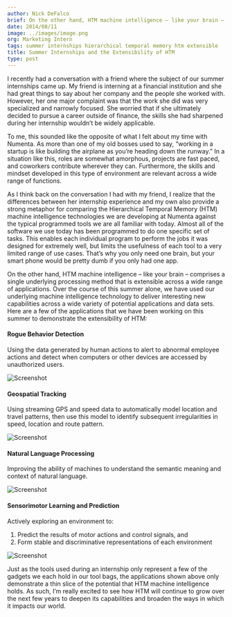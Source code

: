 ```yaml
---
author: Nick DeFalco
brief: On the other hand, HTM machine intelligence – like your brain – comprises a single underlying processing method that is extensible across a wide range of applications. Over the course of this summer alone, we have used our underlying
date: 2014/08/11
image: ../images/image.png
org: Marketing Intern
tags: summer internships hierarchical temporal memory htm extensible
title: Summer Internships and the Extensibility of HTM
type: post
---
```


I recently had a conversation with a friend where the subject of our summer
internships came up. My friend is interning at a financial institution and she
had great things to say about her company and the people she worked with.
However, her one major complaint was that the work she did was very specialized
and narrowly focused. She worried that if she ultimately decided to pursue a
career outside of finance, the skills she had sharpened during her internship
wouldn’t be widely applicable.

To me, this sounded like the opposite of what I felt about my time with Numenta.
As more than one of my old bosses used to say, “working in a startup is like
building the airplane as you’re heading down the runway.” In a situation like
this, roles are somewhat amorphous, projects are fast paced, and coworkers
contribute wherever they can. Furthermore, the skills and mindset developed in
this type of environment are relevant across a wide range of functions.

As I think back on the conversation I had with my friend, I realize that the
differences between her internship experience and my own also provide a strong
metaphor for comparing the Hierarchical Temporal Memory (HTM) machine
intelligence technologies we are developing at Numenta against the typical
programmed tools we are all familiar with today. Almost all of the software we
use today has been programmed to do one specific set of tasks. This enables each
individual program to perform the jobs it was designed for extremely well, but
limits the usefulness of each tool to a very limited range of use cases. That’s
why you only need one brain, but your smart phone would be pretty dumb if you
only had one app.

On the other hand, HTM machine intelligence – like your brain – comprises a
single underlying processing method that is extensible across a wide range of
applications. Over the course of this summer alone, we have used our underlying
machine intelligence technology to deliver interesting new capabilities across a
wide variety of potential applications and data sets. Here are a few of the
applications that we have been working on this summer to demonstrate the
extensibility of HTM:


#### Rogue Behavior Detection

Using the data generated by human actions to alert to abnormal employee actions
and detect when computers or other devices are accessed by unauthorized users.

![Screenshot](../images/rogue.png "Screenshot")


#### Geospatial Tracking

Using streaming GPS and speed data to automatically model location and travel
patterns, then use this model to identify subsequent irregularities in speed,
location and route pattern.

![Screenshot](../images/geo.png "Screenshot")


#### Natural Language Processing

Improving the ability of machines to understand the semantic meaning and context
of natural language.

![Screenshot](../images/nlp.png "Screenshot")


#### Sensorimotor Learning and Prediction

Actively exploring an environment to:
1. Predict the results of motor actions and control signals, and
1. Form stable and discriminative representations of each environment

![Screenshot](../images/motor.png "Screenshot")


Just as the tools used during an internship only represent a few of the gadgets
we each hold in our tool bags, the applications shown above only demonstrate a
thin slice of the potential that HTM machine intelligence holds. As such, I’m
really excited to see how HTM will continue to grow over the next few years to
deepen its capabilities and broaden the ways in which it impacts our world.
